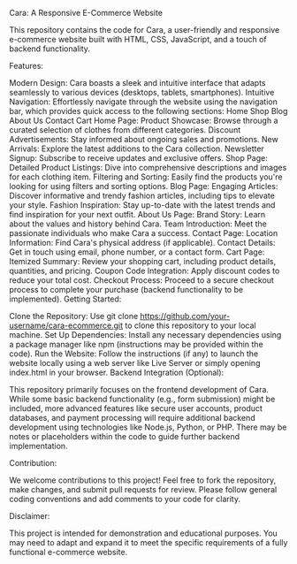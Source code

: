 Cara: A Responsive E-Commerce Website

This repository contains the code for Cara, a user-friendly and responsive e-commerce website built with HTML, CSS, JavaScript, and a touch of backend functionality.

Features:

Modern Design: Cara boasts a sleek and intuitive interface that adapts seamlessly to various devices (desktops, tablets, smartphones).
Intuitive Navigation: Effortlessly navigate through the website using the navigation bar, which provides quick access to the following sections:
Home
Shop
Blog
About Us
Contact
Cart
Home Page:
Product Showcase: Browse through a curated selection of clothes from different categories.
Discount Advertisements: Stay informed about ongoing sales and promotions.
New Arrivals: Explore the latest additions to the Cara collection.
Newsletter Signup: Subscribe to receive updates and exclusive offers.
Shop Page:
Detailed Product Listings: Dive into comprehensive descriptions and images for each clothing item.
Filtering and Sorting: Easily find the products you're looking for using filters and sorting options.
Blog Page:
Engaging Articles: Discover informative and trendy fashion articles, including tips to elevate your style.
Fashion Inspiration: Stay up-to-date with the latest trends and find inspiration for your next outfit.
About Us Page:
Brand Story: Learn about the values and history behind Cara.
Team Introduction: Meet the passionate individuals who make Cara a success.
Contact Page:
Location Information: Find Cara's physical address (if applicable).
Contact Details: Get in touch using email, phone number, or a contact form.
Cart Page:
Itemized Summary: Review your shopping cart, including product details, quantities, and pricing.
Coupon Code Integration: Apply discount codes to reduce your total cost.
Checkout Process: Proceed to a secure checkout process to complete your purchase (backend functionality to be implemented).
Getting Started:

Clone the Repository: Use git clone https://github.com/your-username/cara-ecommerce.git to clone this repository to your local machine.
Set Up Dependencies: Install any necessary dependencies using a package manager like npm (instructions may be provided within the code).
Run the Website: Follow the instructions (if any) to launch the website locally using a web server like Live Server or simply opening index.html in your browser.
Backend Integration (Optional):

This repository primarily focuses on the frontend development of Cara. While some basic backend functionality (e.g., form submission) might be included, more advanced features like secure user accounts, product databases, and payment processing will require additional backend development using technologies like Node.js, Python, or PHP. There may be notes or placeholders within the code to guide further backend implementation.

Contribution:

We welcome contributions to this project! Feel free to fork the repository, make changes, and submit pull requests for review. Please follow general coding conventions and add comments to your code for clarity.

Disclaimer:

This project is intended for demonstration and educational purposes. You may need to adapt and expand it to meet the specific requirements of a fully functional e-commerce website.
